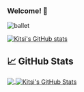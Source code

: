 ### Welcome! 🌱

![ballet](https://media.giphy.com/media/l4FGr8mqLwnqrMlsQ/giphy.gif)

[![Kitsi's GitHub stats](https://github-readme-stats.vercel.app/api?username=kitsi)](https://github.com/kitsi/github-readme-stats)

## &#x1f4c8; GitHub Stats

<a href="https://github.com/kitsi/kitsi">
  <img align="center" src="https://github-readme-stats.vercel.app/api/top-langs/?username=kitsi&title_color=ffffff&text_color=c9cacc&icon_color=2bbc8a&bg_color=1d1f21&langs_count=3" />
</a>
<a href="https://github.com/kitsi">
  <img align="center" src="https://github-readme-stats.vercel.app/api?username=kitsi&show_icons=true&line_height=27&count_private=true&title_color=ffffff&text_color=c9cacc&icon_color=2bbc8a&bg_color=1d1f21" alt="Kitsi's GitHub Stats" />
</a>

     
<!--
**kitsi/kitsi** is a ✨ _special_ ✨ repository because its `README.md` (this file) appears on your GitHub profile.

Here are some ideas to get you started:

- 🔭 I’m currently working on ...
- 🌱 I’m currently learning ...
- 👯 I’m looking to collaborate on ...
- 🤔 I’m looking for help with ...
- 💬 Ask me about ...
- 📫 How to reach me: ...
- 😄 Pronouns: ...
- ⚡ Fun fact: ...

👋
-->
